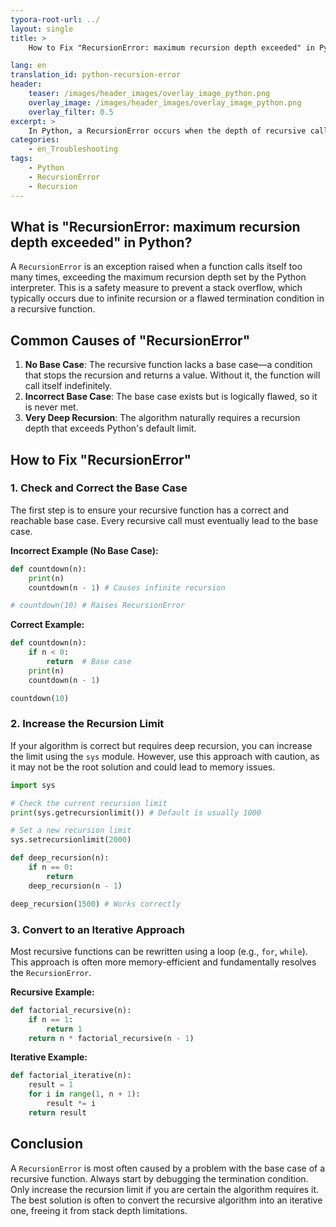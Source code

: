 ```yaml
---
typora-root-url: ../
layout: single
title: >
    How to Fix "RecursionError: maximum recursion depth exceeded" in Python

lang: en
translation_id: python-recursion-error
header:
    teaser: /images/header_images/overlay_image_python.png
    overlay_image: /images/header_images/overlay_image_python.png
    overlay_filter: 0.5
excerpt: >
    In Python, a RecursionError occurs when the depth of recursive calls exceeds the maximum limit. This article explains the cause of the error and how to fix it.
categories:
    - en_Troubleshooting
tags:
    - Python
    - RecursionError
    - Recursion
---
```


## What is "RecursionError: maximum recursion depth exceeded" in Python?

A `RecursionError` is an exception raised when a function calls itself too many times, exceeding the maximum recursion depth set by the Python interpreter. This is a safety measure to prevent a stack overflow, which typically occurs due to infinite recursion or a flawed termination condition in a recursive function.

## Common Causes of "RecursionError"

1.  **No Base Case**: The recursive function lacks a base case—a condition that stops the recursion and returns a value. Without it, the function will call itself indefinitely.
2.  **Incorrect Base Case**: The base case exists but is logically flawed, so it is never met.
3.  **Very Deep Recursion**: The algorithm naturally requires a recursion depth that exceeds Python's default limit.

## How to Fix "RecursionError"

### 1. Check and Correct the Base Case

The first step is to ensure your recursive function has a correct and reachable base case. Every recursive call must eventually lead to the base case.

**Incorrect Example (No Base Case):**
```python
def countdown(n):
    print(n)
    countdown(n - 1) # Causes infinite recursion

# countdown(10) # Raises RecursionError
```

**Correct Example:**
```python
def countdown(n):
    if n < 0:
        return  # Base case
    print(n)
    countdown(n - 1)

countdown(10)
```

### 2. Increase the Recursion Limit

If your algorithm is correct but requires deep recursion, you can increase the limit using the `sys` module. However, use this approach with caution, as it may not be the root solution and could lead to memory issues.

```python
import sys

# Check the current recursion limit
print(sys.getrecursionlimit()) # Default is usually 1000

# Set a new recursion limit
sys.setrecursionlimit(2000)

def deep_recursion(n):
    if n == 0:
        return
    deep_recursion(n - 1)

deep_recursion(1500) # Works correctly
```

### 3. Convert to an Iterative Approach

Most recursive functions can be rewritten using a loop (e.g., `for`, `while`). This approach is often more memory-efficient and fundamentally resolves the `RecursionError`.

**Recursive Example:**
```python
def factorial_recursive(n):
    if n == 1:
        return 1
    return n * factorial_recursive(n - 1)
```

**Iterative Example:**
```python
def factorial_iterative(n):
    result = 1
    for i in range(1, n + 1):
        result *= i
    return result
```

## Conclusion

A `RecursionError` is most often caused by a problem with the base case of a recursive function. Always start by debugging the termination condition. Only increase the recursion limit if you are certain the algorithm requires it. The best solution is often to convert the recursive algorithm into an iterative one, freeing it from stack depth limitations.
